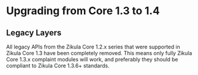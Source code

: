 Upgrading from Core 1.3 to 1.4
==============================

Legacy Layers
-------------

All legacy APIs from the Zikula Core 1.2.x series that were supported in 
Zikula Core 1.3 have been completely removed. This means only 
fully Zikula Core 1.3.x complaint modules will work, and preferably 
they should be compliant to Zikula Core 1.3.6+ standards.
